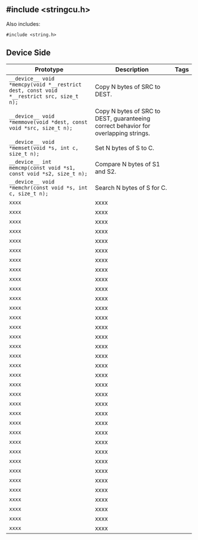 ## #include <stringcu.h>

Also includes:
```
#include <string.h>
```

## Device Side
Prototype | Description | Tags
--- | --- | :---:
```__device__ void *memcpy(void *__restrict dest, const void *__restrict src, size_t n);``` | Copy N bytes of SRC to DEST.
```__device__ void *memmove(void *dest, const void *src, size_t n);``` | Copy N bytes of SRC to DEST, guaranteeing correct behavior for overlapping strings.
```__device__ void *memset(void *s, int c, size_t n);``` | Set N bytes of S to C.
```__device__ int memcmp(const void *s1, const void *s2, size_t n);``` | Compare N bytes of S1 and S2.
```__device__ void *memchr(const void *s, int c, size_t n);``` | Search N bytes of S for C.
```xxxx``` | xxxx
```xxxx``` | xxxx
```xxxx``` | xxxx
```xxxx``` | xxxx
```xxxx``` | xxxx
```xxxx``` | xxxx
```xxxx``` | xxxx
```xxxx``` | xxxx
```xxxx``` | xxxx
```xxxx``` | xxxx
```xxxx``` | xxxx
```xxxx``` | xxxx
```xxxx``` | xxxx
```xxxx``` | xxxx
```xxxx``` | xxxx
```xxxx``` | xxxx
```xxxx``` | xxxx
```xxxx``` | xxxx
```xxxx``` | xxxx
```xxxx``` | xxxx
```xxxx``` | xxxx
```xxxx``` | xxxx
```xxxx``` | xxxx
```xxxx``` | xxxx
```xxxx``` | xxxx
```xxxx``` | xxxx
```xxxx``` | xxxx
```xxxx``` | xxxx
```xxxx``` | xxxx
```xxxx``` | xxxx
```xxxx``` | xxxx
```xxxx``` | xxxx
```xxxx``` | xxxx
```xxxx``` | xxxx
```xxxx``` | xxxx